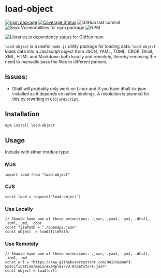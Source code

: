 # load-object

[![npm package][npm-image]][npm-url]
[![Coverage Status][coveralls-image]][coveralls-url]
![GitHub last commit](https://img.shields.io/github/last-commit/mithrayls/js-load-object)
![Snyk Vulnerabilities for npm package](https://img.shields.io/snyk/vulnerabilities/npm/load-object)
![NPM](https://img.shields.io/npm/l/load-object)
<!-- Some how there is still an out of date dependency here, I can't work out where it is-->
![Libraries.io dependency status for GitHub repo](https://img.shields.io/librariesio/github/mithrayls/js-load-object)

<!--
npms.io hasn't picked up this package yet!:
![npms.io (quality)](https://img.shields.io/npms-io/quality-score/load-object)

Will Include this badge probably if I use clojurescript. Otherwise, there's nothing special about Javascript!
![GitHub top language](https://img.shields.io/github/languages/top/mithrayls/js-load-object)

Package Health, just monitor this until it gets a bit higher ;-)
[![load-object](https://snyk.io/advisor/npm-package/load-object/badge.svg)](https://snyk.io/advisor/npm-package/load-object)
-->

`load-object` is a useful `node.js` utility package for loading data. `load-object` loads data into a Javascript object from JSON, YAML, TOML, CBOR, Dhall, XML, HTML and Markdown both locally and remotely, thereby removing the need to manually pass the files to different parsers.

## Issues:
- Dhall will probably only work on Linux and if you have dhall-to-json installed as it depends on native bindings. A resolution is planned for this by rewriting in `ClojureScript`.

## Installation

```bash
npm install load-object
```

## Usage

Include with either module type:

### MJS
``` node
import load from "load-object"
```
### CJS
``` node
const load = require("load-object")
```

### Use Locally
```node
// Should have one of these extensions: .json, .yaml, .yml, .dhall, .toml, .md, .cbor
const filePath = "./openapi.json"
const object  = load(filePath)
```

### Use Remotely
```node
// Should have one of these extensions: .json, .yaml, .yml, .dhall, .toml, .md
const url = "https://raw.githubusercontent.com/OAI/OpenAPI-Specification/main/examples/v3.0/petstore.json"
const object = load(url)
```

[npm-image]: https://img.shields.io/npm/v/load-object.svg
[npm-url]: http://npmjs.org/package/load-object
[coveralls-image]: https://coveralls.io/repos/github/mithrayls/js-load-object/badge.svg?branch=main
[coveralls-url]: https://coveralls.io/github/mithrayls/js-load-object?branch=main
